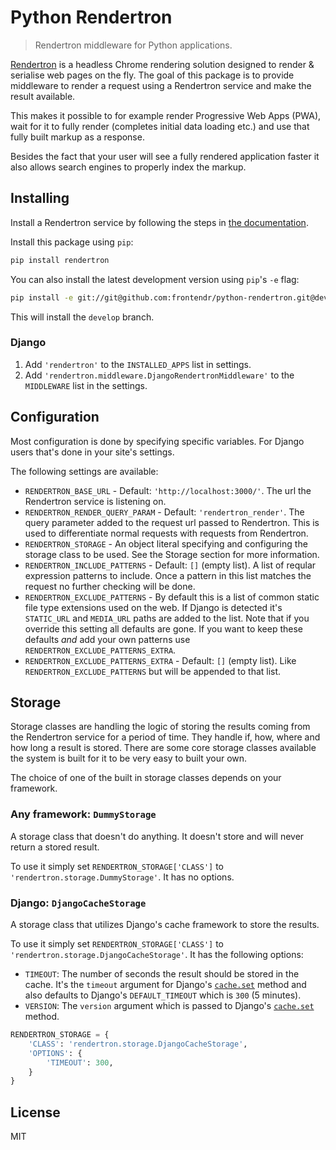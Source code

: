 # Python Rendertron

> Rendertron middleware for Python applications.

[Rendertron](https://github.com/GoogleChrome/rendertron) is a headless Chrome 
rendering solution designed to render & serialise web pages on the fly. The
goal of this package is to provide middleware to render a request using a
Rendertron service and make the result available.

This makes it possible to for example render Progressive Web Apps (PWA), wait
for it to fully render (completes initial data loading etc.) and use that
fully built markup as a response.

Besides the fact that your user will see a fully rendered application faster it
also allows search engines to properly index the markup. 

## Installing

Install a Rendertron service by following the steps in
[the documentation](https://github.com/GoogleChrome/rendertron#installing--deploying).

Install this package using `pip`:
```bash
pip install rendertron
```

You can also install the latest development version using `pip`'s `-e` flag:

```bash
pip install -e git://git@github.com:frontendr/python-rendertron.git@develop#egg=rendertron
```

This will install the `develop` branch.

### Django

1. Add `'rendertron'` to the `INSTALLED_APPS` list in settings.
2. Add `'rendertron.middleware.DjangoRendertronMiddleware'` to the `MIDDLEWARE`
list in the settings.

## Configuration

Most configuration is done by specifying specific variables. For Django users
that's done in your site's settings.

The following settings are available:

- `RENDERTRON_BASE_URL` - Default: `'http://localhost:3000/'`. The url the Rendertron
service is listening on.
- `RENDERTRON_RENDER_QUERY_PARAM` - Default: `'rendertron_render'`. The query
parameter added to the request url passed to Rendertron. This is used to
differentiate normal requests with requests from Rendertron.
- `RENDERTRON_STORAGE` - An object literal specifying and configuring the
storage class to be used. See the Storage section for more information.
- `RENDERTRON_INCLUDE_PATTERNS` - Default: `[]` (empty list). A list of reqular
expression patterns to include. Once a pattern in this list matches the request
no further checking will be done.
- `RENDERTRON_EXCLUDE_PATTERNS` - By default this is a list of common static
file type extensions used on the web. If Django is detected it's `STATIC_URL`
and `MEDIA_URL` paths are added to the list. Note that if you override this
setting all defaults are gone. If you want to keep these defaults *and* add your
own patterns use `RENDERTRON_EXCLUDE_PATTERNS_EXTRA`.
- `RENDERTRON_EXCLUDE_PATTERNS_EXTRA` - Default: `[]` (empty list). Like
`RENDERTRON_EXCLUDE_PATTERNS` but will be appended to that list.

## Storage

Storage classes are handling the logic of storing the results coming from the
Rendertron service for a period of time. They handle if, how, where and how
long a result is stored. There are some core storage classes available the
system is built for it to be very easy to built your own.

The choice of one of the built in storage classes depends on your framework.

### Any framework: `DummyStorage`

A storage class that doesn't do anything. It doesn't store and will never return
a stored result.

To use it simply set `RENDERTRON_STORAGE['CLASS']` to
`'rendertron.storage.DummyStorage'`. It has no options.

### Django: `DjangoCacheStorage`

A storage class that utilizes Django's cache framework to store the results.

To use it simply set `RENDERTRON_STORAGE['CLASS']` to
`'rendertron.storage.DjangoCacheStorage'`. It has the following options:

- `TIMEOUT`: The number of seconds the result should be stored in the cache.
It's the `timeout` argument for Django's
[`cache.set`](https://docs.djangoproject.com/en/dev/topics/cache/#django.core.caches.cache.set)
method and also defaults to Django's `DEFAULT_TIMEOUT` which is `300` (5 minutes).
- `VERSION`: The `version` argument which is passed to Django's
[`cache.set`](https://docs.djangoproject.com/en/dev/topics/cache/#django.core.caches.cache.set)
method.

```python
RENDERTRON_STORAGE = {
    'CLASS': 'rendertron.storage.DjangoCacheStorage',
    'OPTIONS': {
        'TIMEOUT': 300,
    }
}
```

## License

MIT
